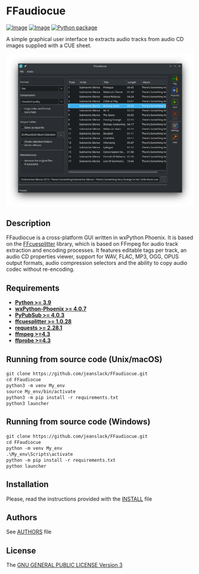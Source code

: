 # FFaudiocue
[![Image](https://img.shields.io/static/v1?label=python&logo=python&message=3.9%20|%203.10%20|%203.11%20|%203.12&color=blue)](https://www.python.org/downloads/)
[![Image](https://img.shields.io/badge/license-GPLv3-orange)](https://github.com/jeanslack/FFaudiocue/blob/main/LICENSE)
[![Python package](https://github.com/jeanslack/FFaudiocue/actions/workflows/python-package.yml/badge.svg)](https://github.com/jeanslack/FFaudiocue/actions/workflows/python-package.yml)

A simple graphical user interface to extracts audio tracks from audio CD images
supplied with a CUE sheet.

![preview](./docs/Screenshot.png)

## Description

FFaudiocue is a cross-platform GUI written in wxPython Phoenix. It is
based on the [FFcuesplitter](https://github.com/jeanslack/FFcuesplitter) library,
which is based on FFmpeg for audio track extraction and encoding processes.
It features editable tags per track, an audio CD properties viewer, support for
WAV, FLAC, MP3, OGG, OPUS output formats, audio compression selectors and the
ability to copy audio codec without re-encoding.

## Requirements
- **[Python >= 3.9](https://www.python.org/)**
- **[wxPython-Phoenix >= 4.0.7](https://wxpython.org/)**
- **[PyPubSub >= 4.0.3](https://pypi.org/project/PyPubSub/)**
- **[ffcuesplitter >= 1.0.28](https://pypi.org/project/ffcuesplitter/)**
- **[requests >=  2.28.1](https://pypi.org/project/requests/)**
- **[ffmpeg >=4.3](https://ffmpeg.org/)**
- **[ffprobe >=4.3](https://ffmpeg.org/ffprobe.html)**

## Running from source code (Unix/macOS)

```
git clone https://github.com/jeanslack/FFaudiocue.git
cd FFaudiocue
python3 -m venv My_env
source My_env/bin/activate
python3 -m pip install -r requirements.txt
python3 launcher
```

## Running from source code (Windows)

```
git clone https://github.com/jeanslack/FFaudiocue.git
cd FFaudiocue
python -m venv My_env
.\My_env\Scripts\activate
python -m pip install -r requirements.txt
python launcher
```

## Installation

Please, read the instructions provided with the [INSTALL](https://github.com/jeanslack/FFaudiocue/blob/main/INSTALL) file


## Authors
See [AUTHORS](AUTHORS) file

## License
The [GNU GENERAL PUBLIC LICENSE Version 3](LICENSE)
